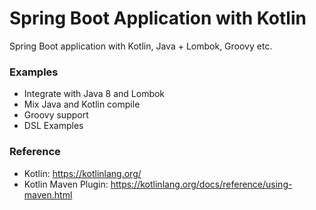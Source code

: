 Spring Boot Application with Kotlin
===================================
Spring Boot application with Kotlin, Java + Lombok, Groovy etc.

### Examples

* Integrate with Java 8 and Lombok
* Mix Java and Kotlin compile
* Groovy support
* DSL Examples


### Reference

* Kotlin: https://kotlinlang.org/
* Kotlin Maven Plugin: https://kotlinlang.org/docs/reference/using-maven.html

